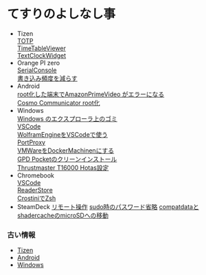# てすりのよしなし事
- Tizen  
  [TOTP](/Tizen/TOTP)  
  [TimeTableViewer](/Tizen/TimeTableViewer)  
  [TextClockWidget](/Tizen/TextClockWidget)  
- Orange PI zero  
  [SerialConsole](/OrangePI/Serial)  
  [書き込み頻度を減らす](/OrangePI/Flash)
- Android  
  [root化した端末でAmazonPrimeVideo がエラーになる](Android/AmazonPrimeVideoRoot)  
  [Cosmo Communicator root化](Android/Cosmo-Root)
- Windows  
  [Windows のエクスプローラ上のゴミ](Windows/Explorer)  
  [VSCode](Windows/VSCode)  
  [WolframEngineをVSCodeで使う](Windows/WolframEngine)  
  [PortProxy](Windows/PortProxy)  
  [VMWareをDockerMachinenにする](Windows/Docker-VMWare)  
  [GPD Pocketのクリーンインストール](Windows/GpdPocket-CleanInstall)  
  [Thrustmaster T16000 Hotas設定](Windows/Thrustmaster)
- Chromebook  
  [VSCode](Chromebook/VSCode)  
  [ReaderStore](Chromebook/ReaderStore)  
  [CrostiniでZsh](Chromebook/Crostini-zsh)  
- SteamDeck
  [リモート操作](SteamDeck/SteamLink)
  [sudo時のパスワード省略](SteamDeck/NoPassword)
  [compatdataとshadercacheのmicroSDへの移動](SteamDeck/CacheMicroSD)


### 古い情報
- [Tizen](Tizen/old)  
- [Android](Android/old)  
- [Windows](Windows/old)
